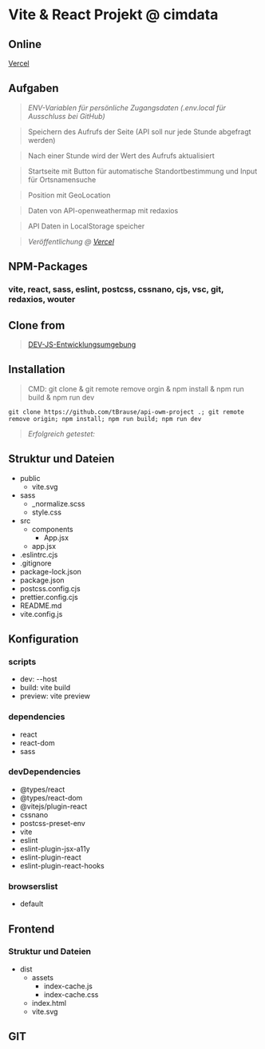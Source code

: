 # Vite & React Projekt @ cimdata

## Online

[Vercel](https://api-project-final-g7mp.vercel.app/)

## Aufgaben

> _ENV-Variablen für persönliche Zugangsdaten (.env.local für Ausschluss bei GitHub)_

> Speichern des Aufrufs der Seite (API soll nur jede Stunde abgefragt werden)

> Nach einer Stunde wird der Wert des Aufrufs aktualisiert

> Startseite mit Button für automatische Standortbestimmung und Input für Ortsnamensuche

> Position mit GeoLocation

> Daten von API-openweathermap mit redaxios

> API Daten in LocalStorage speicher

> _Veröffentlichung @ [Vercel](https://npm-vite-react-sass-8oup.vercel.app/)_

## NPM-Packages

### vite, react, sass, eslint, postcss, cssnano, cjs, vsc, git, redaxios, wouter

## Clone from

> [DEV-JS-Entwicklungsumgebung](https://github.com/tBrause/npm-vite-react-sass)

## Installation

> CMD: git clone & git remote remove orgin & npm install & npm run build & npm run dev

    git clone https://github.com/tBrause/api-owm-project .; git remote remove origin; npm install; npm run build; npm run dev

> _Erfolgreich getestet:_

## Struktur und Dateien

- public
  - vite.svg
- sass
  - \_normalize.scss
  - style.css
- src
  - components
    - App.jsx
  - app.jsx
- .eslintrc.cjs
- .gitignore
- package-lock.json
- package.json
- postcss.config.cjs
- prettier.config.cjs
- README.md
- vite.config.js

## Konfiguration

### scripts

- dev: --host
- build: vite build
- preview: vite preview

### dependencies

- react
- react-dom
- sass

### devDependencies

- @types/react
- @types/react-dom
- @vitejs/plugin-react
- cssnano
- postcss-preset-env
- vite
- eslint
- eslint-plugin-jsx-a11y
- eslint-plugin-react
- eslint-plugin-react-hooks

### browserslist

- default

## Frontend

### Struktur und Dateien

- dist
  - assets
    - index-cache.js
    - index-cache.css
  - index.html
  - vite.svg

## GIT

<!-- kom -->
